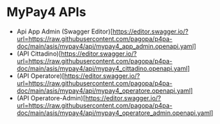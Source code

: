 # MyPay4 APIs

- Api App Admin (Swagger Editor)[https://editor.swagger.io/?url=https://raw.githubusercontent.com/pagopa/p4pa-doc/main/asis/mypay4/api/mypay4_app_admin.openapi.yaml]
- (API Cittadino)[https://editor.swagger.io/?url=https://raw.githubusercontent.com/pagopa/p4pa-doc/main/asis/mypay4/api/mypay4_cittadino.openapi.yaml]
- (API Operatore)[https://editor.swagger.io/?url=https://raw.githubusercontent.com/pagopa/p4pa-doc/main/asis/mypay4/api/mypay4_operatore.openapi.yaml]
- (API Operatore-Admin)[https://editor.swagger.io/?url=https://raw.githubusercontent.com/pagopa/p4pa-doc/main/asis/mypay4/api/mypay4_operatore_admin.openapi.yaml]
